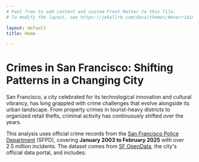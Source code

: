```yaml
---
# Feel free to add content and custom Front Matter to this file.
# To modify the layout, see https://jekyllrb.com/docs/themes/#overriding-theme-defaults

layout: default
title: Home

---
```


# **Crimes in San Francisco: Shifting Patterns in a Changing City**

San Francisco, a city celebrated for its technological innovation and cultural vibrancy, has long grappled with crime challenges that evolve alongside its urban landscape. From property crimes in tourist-heavy districts to organized retail thefts, criminal activity has continuously shifted over the years.

This analysis uses official crime records from the [San Francisco Police Department](https://www.sanfranciscopolice.org/your-sfpd/crime-data-reports) (SFPD), covering **January 2003 to February 2025** with over 2.5 million incidents. The dataset comes from [SF OpenData](https://datasf.org/opendata/), the city's official data portal, and includes:
